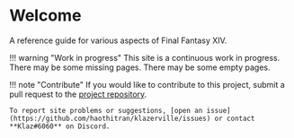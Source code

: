 # Welcome

A reference guide for various aspects of Final Fantasy XIV.

!!! warning "Work in progress"
    This site is a continuous work in progress. There may be some missing pages. There may be some empty pages.

!!! note "Contribute"
    If you would like to contribute to this project, submit a pull request to the [project repository](https://github.com/haothitran/klazerville).

    To report site problems or suggestions, [open an issue](https://github.com/haothitran/klazerville/issues) or contact **Klaz#6060** on Discord.

